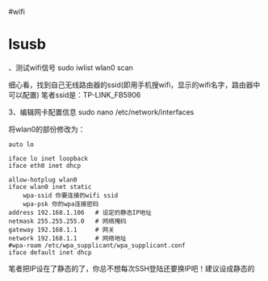 #wifi 


# lsusb

、测试wifi信号
sudo iwlist wlan0 scan

细心看，找到自己无线路由器的ssid(即用手机搜wifi，显示的wifi名字，路由器中可以配置)
笔者ssid是：TP-LINK_FB5906

3、编辑网卡配置信息
sudo nano /etc/network/interfaces

将wlan0的部份修改为：

	auto lo
	 
	iface lo inet loopback
	iface eth0 inet dhcp
	 
	allow-hotplug wlan0
	iface wlan0 inet static
		wpa-ssid 你要连接的wifi ssid
		wpa-psk 你的wpa连接密码
	address 192.168.1.106   # 设定的静态IP地址
	netmask 255.255.255.0   # 网络掩码
	gateway 192.168.1.1     # 网关
	network 192.168.1.1     # 网络地址
    #wpa-roam /etc/wpa_supplicant/wpa_supplicant.conf
	iface default inet dhcp

笔者把IP设在了静态的了，你总不想每次SSH登陆还要换IP吧！建议设成静态的
